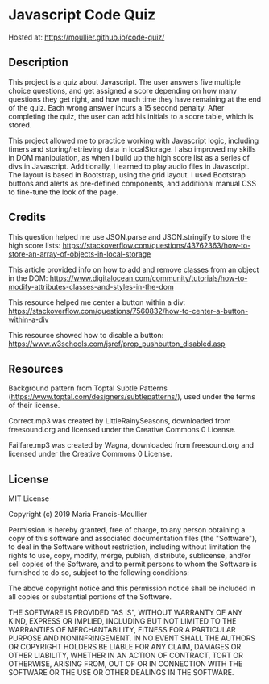 # Javascript Code Quiz

Hosted at: https://moullier.github.io/code-quiz/

## Description

This project is a quiz about Javascript.  The user answers five multiple choice questions, and get assigned a score depending on how many questions they get right, and how much time they have remaining at the end of the quiz.  Each wrong answer incurs a 15 second penalty.  After completing the quiz, the user can add his initials to a score table, which is stored.

This project allowed me to practice working with Javascript logic, including timers and storing/retrieving data in localStorage.  I also improved my skills in DOM manipulation, as when I build up the high score list as a series of divs in Javascript.  Additionally, I learned to play audio files in Javascript.  The layout is based in Bootstrap, using the grid layout.  I used Bootstrap buttons and alerts as pre-defined components, and additional manual CSS to fine-tune the look of the page.

## Credits

This question helped me use JSON.parse and JSON.stringify to store the high score lists: https://stackoverflow.com/questions/43762363/how-to-store-an-array-of-objects-in-local-storage

This article provided info on how to add and remove classes from an object in the DOM: https://www.digitalocean.com/community/tutorials/how-to-modify-attributes-classes-and-styles-in-the-dom

This resource helped me center a button within a div: https://stackoverflow.com/questions/7560832/how-to-center-a-button-within-a-div

This resource showed how to disable a button: https://www.w3schools.com/jsref/prop_pushbutton_disabled.asp

## Resources

Background pattern from Toptal Subtle Patterns (https://www.toptal.com/designers/subtlepatterns/), used under the terms of their license.

Correct.mp3 was created by LittleRainySeasons, downloaded from freesound.org and licensed under the Creative Commons 0 License.

Failfare.mp3 was created by Wagna, downloaded from freesound.org and licensed under the Creative Commons 0 License.

## License

MIT License

Copyright (c) 2019 Maria Francis-Moullier

Permission is hereby granted, free of charge, to any person obtaining a copy
of this software and associated documentation files (the "Software"), to deal
in the Software without restriction, including without limitation the rights
to use, copy, modify, merge, publish, distribute, sublicense, and/or sell
copies of the Software, and to permit persons to whom the Software is
furnished to do so, subject to the following conditions:

The above copyright notice and this permission notice shall be included in all
copies or substantial portions of the Software.

THE SOFTWARE IS PROVIDED "AS IS", WITHOUT WARRANTY OF ANY KIND, EXPRESS OR
IMPLIED, INCLUDING BUT NOT LIMITED TO THE WARRANTIES OF MERCHANTABILITY,
FITNESS FOR A PARTICULAR PURPOSE AND NONINFRINGEMENT. IN NO EVENT SHALL THE
AUTHORS OR COPYRIGHT HOLDERS BE LIABLE FOR ANY CLAIM, DAMAGES OR OTHER
LIABILITY, WHETHER IN AN ACTION OF CONTRACT, TORT OR OTHERWISE, ARISING FROM,
OUT OF OR IN CONNECTION WITH THE SOFTWARE OR THE USE OR OTHER DEALINGS IN THE
SOFTWARE.
